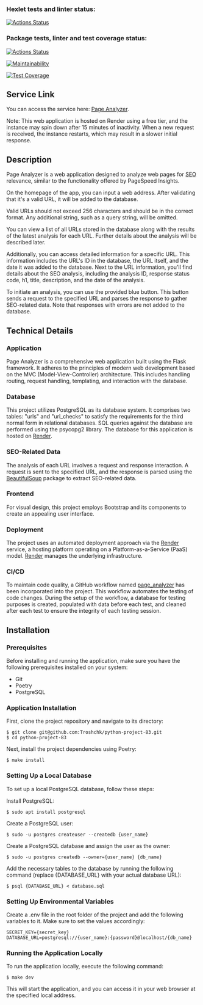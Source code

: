 ### Hexlet tests and linter status:
[![Actions Status](https://github.com/Troshchk/python-project-83/workflows/hexlet-check/badge.svg)](https://github.com/Troshchk/python-project-83/actions)

### Package tests, linter and test coverage status:
[![Actions Status](https://github.com/Troshchk/python-project-83/workflows/page_analyzer/badge.svg)](https://github.com/Troshchk/python-project-83/actions)

[![Maintainability](https://api.codeclimate.com/v1/badges/2939635f88987b4d26d8/maintainability)](https://codeclimate.com/github/Troshchk/python-project-83/maintainability)

[![Test Coverage](https://api.codeclimate.com/v1/badges/2939635f88987b4d26d8/test_coverage)](https://codeclimate.com/github/Troshchk/python-project-83/test_coverage)

## Service Link
You can access the service here: [Page Analyzer](https://python-project-83-cqa5.onrender.com/).

Note: This web application is hosted on Render using a free tier, and the instance may spin down after 15 minutes of inactivity. When a new request is received, the instance restarts, which may result in a slower initial response.

## Description
Page Analyzer is a web application designed to analyze web pages for [SEO](https://en.wikipedia.org/wiki/Search_engine_optimization) relevance, similar to the functionality offered by PageSpeed Insights.

On the homepage of the app, you can input a web address. After validating that it's a valid URL, it will be added to the database.

Valid URLs should not exceed 256 characters and should be in the correct format. Any additional string, such as a query string, will be omitted.

You can view a list of all URLs stored in the database along with the results of the latest analysis for each URL. Further details about the analysis will be described later.

Additionally, you can access detailed information for a specific URL. This information includes the URL's ID in the database, the URL itself, and the date it was added to the database. Next to the URL information, you'll find details about the SEO analysis, including the analysis ID, response status code, h1, title, description, and the date of the analysis.

To initiate an analysis, you can use the provided blue button. This button sends a request to the specified URL and parses the response to gather SEO-related data. Note that responses with errors are not added to the database.

## Technical Details
### Application
Page Analyzer is a comprehensive web application built using the Flask framework. It adheres to the principles of modern web development based on the MVC (Model-View-Controller) architecture. This includes handling routing, request handling, templating, and interaction with the database.

### Database
This project utilizes PostgreSQL as its database system. It comprises two tables: "urls" and "url_checks" to satisfy the requirements for the third normal form in relational databases. SQL queries against the database are performed using the psycopg2 library. The database for this application is hosted on [Render](https://render.com/).

### SEO-Related Data
The analysis of each URL involves a request and response interaction. A request is sent to the specified URL, and the response is parsed using the [BeautifulSoup](https://www.crummy.com/software/BeautifulSoup/) package to extract SEO-related data.

### Frontend
For visual design, this project employs Bootstrap and its components to create an appealing user interface.

### Deployment
The project uses an automated deployment approach via the [Render](https://render.com/) service, a hosting platform operating on a Platform-as-a-Service (PaaS) model. [Render](https://render.com/) manages the underlying infrastructure.

### CI/CD
To maintain code quality, a GitHub workflow named [page_analyzer](https://github.com/Troshchk/python-project-83/actions/workflows/app.yml) has been incorporated into the project. This workflow automates the testing of code changes. During the setup of the workflow, a database for testing purposes is created, populated with data before each test, and cleaned after each test to ensure the integrity of each testing session.

## Installation
### Prerequisites
Before installing and running the application, make sure you have the following prerequisites installed on your system:

- Git
- Poetry
- PostgreSQL
### Application Installation
First, clone the project repository and navigate to its directory:
```
$ git clone git@github.com:Troshchk/python-project-83.git
$ cd python-project-83
```
Next, install the project dependencies using Poetry:

```
$ make install
```
### Setting Up a Local Database
To set up a local PostgreSQL database, follow these steps:

Install PostgreSQL:

```
$ sudo apt install postgresql
```
Create a PostgreSQL user:

```
$ sudo -u postgres createuser --createdb {user_name}
```
Create a PostgreSQL database and assign the user as the owner:

```
$ sudo -u postgres createdb --owner={user_name} {db_name}
```
Add the necessary tables to the database by running the following command (replace {DATABASE_URL} with your actual database URL):

```
$ psql {DATABASE_URL} < database.sql
```
### Setting Up Environmental Variables
Create a .env file in the root folder of the project and add the following variables to it. Make sure to set the values accordingly:

```
SECRET_KEY={secret_key}
DATABASE_URL=postgresql://{user_name}:{password}@localhost/{db_name}
```
### Running the Application Locally
To run the application locally, execute the following command:

```
$ make dev
```
This will start the application, and you can access it in your web browser at the specified local address.





